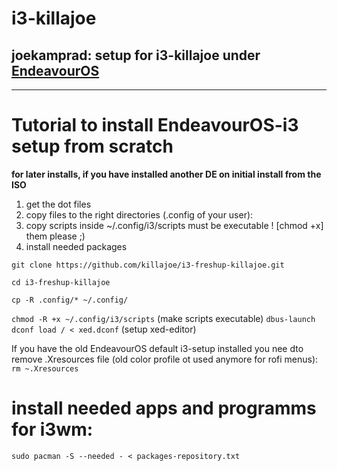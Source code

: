 # i3-killajoe
## joekamprad: setup for i3-killajoe under [EndeavourOS](https://endeavouros.com)


----

# Tutorial to install EndeavourOS-i3 setup from scratch 
**for later installs, if you have installed another DE on initial install from the ISO**

1. get the dot files
2. copy files to the right directories (.config of your user):
3. copy scripts inside ~/.config/i3/scripts must be executable ! [chmod +x] them please ;)
4. install needed packages

`git clone https://github.com/killajoe/i3-freshup-killajoe.git`

`cd i3-freshup-killajoe`

`cp -R .config/* ~/.config/`

`chmod -R +x ~/.config/i3/scripts` (make scripts executable)
`dbus-launch dconf load / < xed.dconf` (setup xed-editor)

If you have the old EndeavourOS default i3-setup installed you nee dto remove .Xresources file
(old color profile ot used anymore for rofi menus):
`rm ~.Xresources`

# install needed apps and programms for i3wm:

`sudo pacman -S --needed - < packages-repository.txt`


